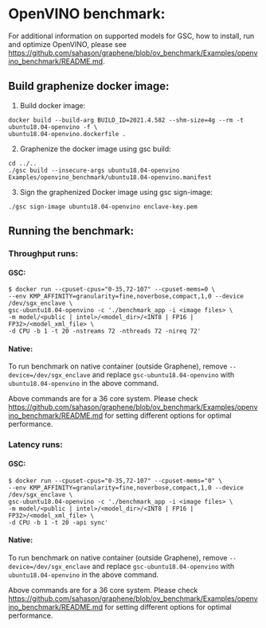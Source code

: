 # OpenVINO benchmark:
For additional information on supported models for GSC, how to install, run and optimize OpenVINO,
please see
https://github.com/sahason/graphene/blob/ov_benchmark/Examples/openvino_benchmark/README.md.

## Build graphenize docker image:
1. Build docker image:
```
docker build --build-arg BUILD_ID=2021.4.582 --shm-size=4g --rm -t ubuntu18.04-openvino -f \
ubuntu18.04-openvino.dockerfile .
```

2. Graphenize the docker image using gsc build:
```
cd ../..
./gsc build --insecure-args ubuntu18.04-openvino Examples/openvino_benchmark/ubuntu18.04-openvino.manifest
```

3. Sign the graphenized Docker image using gsc sign-image: 
```
./gsc sign-image ubuntu18.04-openvino enclave-key.pem
```

## Running the benchmark:

### Throughput runs:

#### GSC:
```
$ docker run --cpuset-cpus="0-35,72-107" --cpuset-mems=0 \
--env KMP_AFFINITY=granularity=fine,noverbose,compact,1,0 --device /dev/sgx_enclave \
gsc-ubuntu18.04-openvino -c './benchmark_app -i <image files> \
-m model/<public | intel>/<model_dir>/<INT8 | FP16 | FP32>/<model_xml_file> \
-d CPU -b 1 -t 20 -nstreams 72 -nthreads 72 -nireq 72'
```

#### Native:
To run benchmark on native container (outside Graphene), remove
``--device=/dev/sgx_enclave`` and replace ``gsc-ubuntu18.04-openvino`` with
``ubuntu18.04-openvino`` in the above command.

Above commands are for a 36 core system. Please check
https://github.com/sahason/graphene/blob/ov_benchmark/Examples/openvino_benchmark/README.md for setting
different options for optimal performance.

### Latency runs:

#### GSC:
```
$ docker run --cpuset-cpus="0-35,72-107" --cpuset-mems="0" \
--env KMP_AFFINITY=granularity=fine,noverbose,compact,1,0 --device /dev/sgx_enclave \
gsc-ubuntu18.04-openvino -c './benchmark_app -i <image files> \
-m model/<public | intel>/<model_dir>/<INT8 | FP16 | FP32>/<model_xml_file> \
-d CPU -b 1 -t 20 -api sync'
```

#### Native:
To run benchmark on native container (outside Graphene), remove
``--device=/dev/sgx_enclave`` and replace ``gsc-ubuntu18.04-openvino`` with
``ubuntu18.04-openvino`` in the above command.

Above commands are for a 36 core system. Please check
https://github.com/sahason/graphene/blob/ov_benchmark/Examples/openvino_benchmark/README.md for setting
different options for optimal performance.
